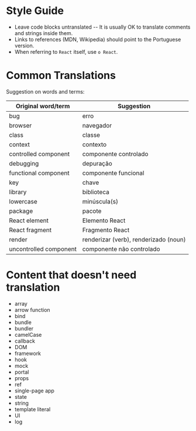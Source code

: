 # Style Guide

* Leave code blocks untranslated -- It is usually OK to translate comments and strings inside them.
* Links to references (MDN, Wikipedia) should point to the Portuguese version.
* When referring to `React` itself, use `o React`.

# Common Translations

Suggestion on words and terms:

| Original word/term | Suggestion |
| ------------------ | ---------- |
| bug | erro |
| browser | navegador |
| class | classe |
| context | contexto |
| controlled component | componente controlado |
| debugging | depuração|
| functional component | componente funcional |
| key | chave |
| library | biblioteca |
| lowercase | minúscula(s) |
| package | pacote |
| React element | Elemento React |
| React fragment | Fragmento React |
| render | renderizar (verb), renderizado (noun)
| uncontrolled component | componente não controlado |

# Content that doesn't need translation

* array
* arrow function
* bind
* bundle
* bundler
* camelCase
* callback
* DOM
* framework
* hook
* mock
* portal
* props
* ref
* single-page app
* state
* string
* template literal
* UI
* log
